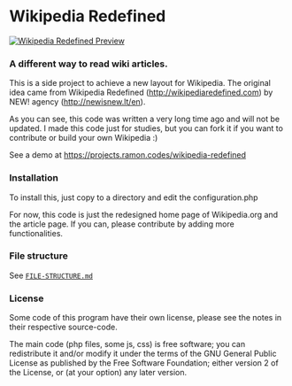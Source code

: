 # Wikipedia Redefined
[![Wikipedia Redefined Preview](https://raw.githubusercontent.com/ramon82/wikipedia-redefined.php/master/preview.png)](https://projects.ramon.codes/wikipedia-redefined)


### A different way to read wiki articles. 
This is a side project to achieve a new layout for Wikipedia. The original idea came from Wikipedia Redefined (http://wikipediaredefined.com) by NEW! agency (http://newisnew.lt/en). 

As you can see, this code was written a very long time ago and will not be updated. I made this code just for studies, but you can fork it if you want to contribute or build your own Wikipedia :)

See a demo at https://projects.ramon.codes/wikipedia-redefined


### Installation
To install this, just copy to a directory and edit the configuration.php

For now, this code is just the redesigned home page of Wikipedia.org and the
article page. If you can, please contribute by adding more functionalities.


### File structure
See [`FILE-STRUCTURE.md`](https://github.com/ramon82/wikipedia-redefined.php/blob/master/FILE-STRUCTURE.md)


### License
Some code of this program have their own license, please see the notes in their
respective source-code.

The main code (php files, some js, css) is free software; you can redistribute
it and/or modify it under the terms of the GNU General Public License as
published by the Free Software Foundation; either version 2 of the License, or
(at your option) any later version.
